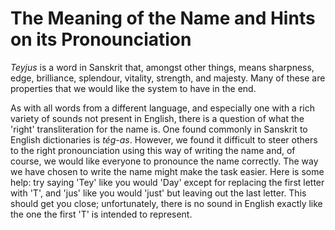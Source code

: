 # The Meaning of the Name and Hints on its Pronounciation #

_Teyjus_ is a word in Sanskrit that, amongst other things, means sharpness, edge, brilliance, splendour, vitality, strength, and majesty. Many of these are properties that we would like the system to have in the end.

As with all words from a different language, and especially one with a rich variety of sounds not present in English, there is a question of what the 'right' transliteration for the name is. One found commonly in Sanskrit to English dictionaries is _tég-as_. However, we found it difficult to steer others to the right pronounciation using this way of writing the name and, of course, we would like everyone to pronounce the name correctly. The way we have chosen to write the name might make the task easier. Here is some help: try saying 'Tey' like you would 'Day' except for replacing the first letter with 'T', and 'jus' like you would 'just' but leaving out the last letter. This should get you close; unfortunately, there is no sound in English exactly like the one the first 'T' is intended to represent.